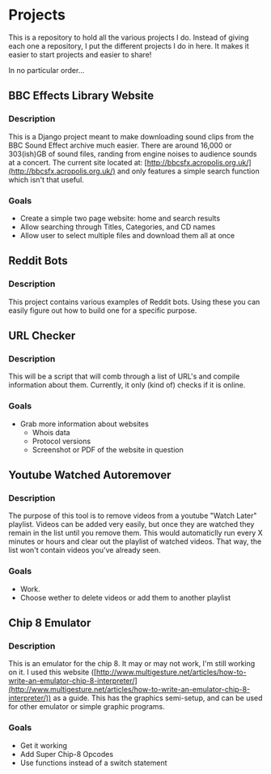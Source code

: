 # Projects

This is a repository to hold all the various projects I do.  Instead of giving each one a repository, I put the different projects I do in here.  It makes it easier to start projects and easier to share!

In no particular order...

## BBC Effects Library Website
### Description
This is a Django project meant to make downloading sound clips from the BBC Sound Effect archive much easier.  There are around 16,000 or 303(ish)GB of sound files, randing from engine noises to audience sounds at a concert.  The current site located at: [http://bbcsfx.acropolis.org.uk/](http://bbcsfx.acropolis.org.uk/) and only features a simple search function which isn't that useful.
### Goals
* Create a simple two page website: home and search results
* Allow searching through Titles, Categories, and CD names
* Allow user to select multiple files and download them all at once

## Reddit Bots
### Description
This project contains various examples of Reddit bots.  Using these you can easily figure out how to build one for a specific purpose.

## URL Checker
### Description
This will be a script that will comb through a list of URL's and compile information about them.  Currently, it only (kind of) checks if it is online.
### Goals
* Grab more information about websites
  * Whois data
  * Protocol versions
  * Screenshot or PDF of the website in question

## Youtube Watched Autoremover
### Description
The purpose of this tool is to remove videos from a youtube "Watch Later" playlist.  Videos can be added very easily, but once they are watched they remain in the list until you remove them.  This would automaticlly run every X minutes or hours and clear out the playlist of watched videos.  That way, the list won't contain videos you've already seen.
### Goals
* Work.
* Choose wether to delete videos or add them to another playlist

## Chip 8 Emulator
### Description
This is an emulator for the chip 8.  It may or may not work, I'm still working on it.  I used this website ([http://www.multigesture.net/articles/how-to-write-an-emulator-chip-8-interpreter/](http://www.multigesture.net/articles/how-to-write-an-emulator-chip-8-interpreter/)) as a guide.  This has the graphics semi-setup, and can be used for other emulator or simple graphic programs.
### Goals
 * Get it working
 * Add Super Chip-8 Opcodes
 * Use functions instead of a switch statement